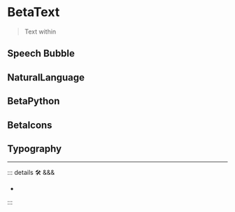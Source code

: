 # BetaText

> Text within

## Speech Bubble

## NaturalLanguage

## BetaPython

## BetaIcons

## Typography

---

<!-- =================================================== -->
<!-- =================================================== -->
<!-- =================================================== -->
<!-- =================================================== -->
<!-- =================================================== -->
::: details 🛠 <dev>&&&</dev>

-

:::
